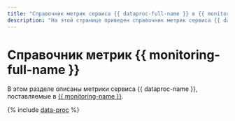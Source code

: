 ```yaml
---
title: "Справочник метрик сервиса {{ dataproc-full-name }} в {{ monitoring-full-name }}"
description: "На этой странице приведен справочник метрик сервиса {{ dataproc-name }}, поставляемых в {{ monitoring-full-name }}."
---
```


# Справочник метрик {{ monitoring-full-name }}

В этом разделе описаны метрики сервиса {{ dataproc-name }}, поставляемые в [{{ monitoring-name }}](../monitoring/).

{% include [data-proc](../_includes/monitoring/metrics-ref/data-proc.md) %}
